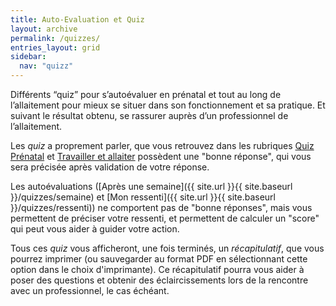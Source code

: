 ```yaml
---
title: Auto-Evaluation et Quiz
layout: archive
permalink: /quizzes/
entries_layout: grid
sidebar:
  nav: "quizz"
---
```


Différents “quiz” pour s’autoévaluer en prénatal et tout au long de l’allaitement pour mieux se situer dans son fonctionnement et sa pratique. Et suivant le résultat obtenu, se rassurer auprès d’un professionnel de l’allaitement.

Les *quiz* a proprement parler, que vous retrouvez dans les rubriques [Quiz Prénatal]({{site.url}}{{site.baseurl}}/quizzes/prenat) et [Travailler et allaiter]({{site.url}}{{site.baseurl}}/quizzes/travailler) possèdent une "bonne réponse", qui vous sera précisée après validation de votre réponse.

Les autoévaluations ([Après une semaine]({{ site.url }}{{ site.baseurl }}/quizzes/semaine) et [Mon ressenti]({{ site.url }}{{ site.baseurl }}/quizzes/ressenti)) ne comportent pas de "bonne réponses", mais vous permettent de préciser votre ressenti, et permettent de calculer un "score" qui peut vous aider à guider votre action.

Tous ces *quiz* vous afficheront, une fois terminés, un *récapitulatif*, que vous pourrez imprimer (ou sauvegarder au format PDF en sélectionnant cette option dans le choix d'imprimante). Ce récapitulatif pourra vous aider à poser des questions et obtenir des éclaircissements lors de la rencontre avec un professionnel, le cas échéant.
